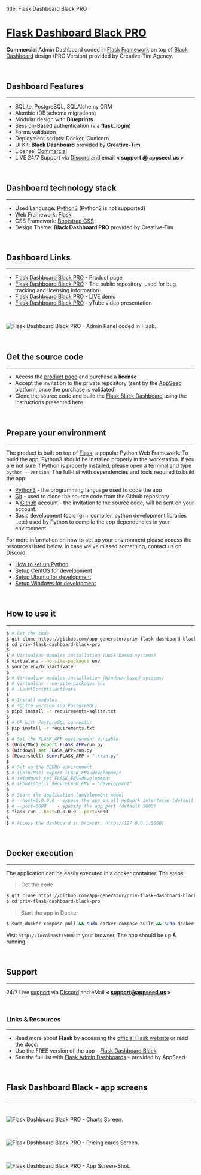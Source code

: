 title: Flask Dashboard Black PRO

# [Flask Dashboard Black PRO](https://appseed.us/admin-dashboards/flask-dashboard-black-pro)

**Commercial** Admin Dashboard coded in [Flask Framework](https://palletsprojects.com/p/flask/) on top of [Black Dashboard](https://themes.getbootstrap.com/product/black-dashboard-pro-premium-bootstrap-4-admin/) design (PRO Version) provided by Creative-Tim Agency.

<br />

## Dashboard Features
---

- SQLite, PostgreSQL, SQLAlchemy ORM
- Alembic (DB schema migrations)
- Modular design with **Blueprints**
- Session-Based authentication (via **flask_login**)
- Forms validation
- Deployment scripts: Docker, Gunicorn
- UI Kit: **Black Dashboard** provided by **Creative-Tim**
- License: [Commercial](https://github.com/app-generator/flask-dashboard-black-pro/blob/master/LICENSE.md)
- LIVE 24/7 Support via [Discord](https://discord.gg/fZC6hup) and email **< support @ appseed.us >**

<br />

## Dashboard technology stack
---

- Used Language: [Python3](https://www.python.org/) (Python2 is not supported)
- Web Framework: [Flask](https://www.palletsprojects.com/p/flask/)
- CSS Framework: [Bootstrap CSS](https://getbootstrap.com/)
- Design Theme: **Black Dashboard PRO** provided by Creative-Tim

<br />

## Dashboard Links
---

- [Flask Dashboard Black PRO](https://appseed.us/admin-dashboards/flask-dashboard-black-pro) - Product page
- [Flask Dashboard Black PRO](https://github.com/app-generator/flask-dashboard-black-pro) - The public repository, used for bug tracking and licensing information
- [Flask Dashboard Black PRO](https://flask-dashboard-black-pro.appseed.us/) - LIVE demo
- [Flask Dashboard Black PRO](https://www.youtube.com/watch?v=JAVUaUfY1zY) - yTube video presentation

<br />

![Flask Dashboard Black PRO - Admin Panel coded in Flask.](https://raw.githubusercontent.com/app-generator/static/master/products/flask-dashboard-black-pro-screen.png)

<br />

## Get the source code
---

- Access the [product page](https://appseed.us/admin-dashboards/flask-dashboard-black-pro) and purchase a **license**
- Accept the invitation to the private repository (sent by the [AppSeed](http://appseed.us/) platform, once the purchase is validated)
- Clone the source code and build the [Flask Black Dashboard](https://appseed.us/admin-dashboards/flask-dashboard-black-pro) using the instructions presented here.

<br />

## Prepare your environment
---

The product is built on top of [Flask](https://palletsprojects.com/p/flask/), a popular Python Web Framework. To build the app, Python3 should be installed properly in the workstation. If you are not sure if Python is properly installed, please open a terminal and type `python --version`. The full-list with dependencies and tools required to build the app:

- [Python3](https://www.python.org/) - the programming language used to code the app
- [Git](https://git-scm.com/) - used to clone the source code from the Github repository
- A [Github](https://github.com/) account - the invitation to the source code, will be sent on your account.
- Basic development tools (g++ compiler, python development libraries ..etc) used by Python to compile the app dependencies in your environment. 

For more information on how to set up your environment please access the resources listed below. In case we've missed something, contact us on Discord.

- [How to set up Python](/how-to/install-python)
- [Setup CentOS for development](/how-to/setup-centos-for-development/)
- [Setup Ubuntu for development](/how-to/setup-ubuntu-for-development/)
- [Setup Windows for development](/how-to/setup-windows-for-development/)

<br />

## How to use it
---

```bash
$ # Get the code
$ git clone https://github.com/app-generator/priv-flask-dashboard-black-pro.git
$ cd priv-flask-dashboard-black-pro
$
$ # Virtualenv modules installation (Unix based systems)
$ virtualenv --no-site-packages env
$ source env/bin/activate
$
$ # Virtualenv modules installation (Windows based systems)
$ # virtualenv --no-site-packages env
$ # .\env\Scripts\activate
$ 
$ # Install modules
$ # SQLIte version (no PostgreSQL)
$ pip3 install -r requirements-sqlite.txt
$ 
$ # OR with PostgreSQL connector
$ pip install -r requirements.txt
$
$ # Set the FLASK_APP environment variable
$ (Unix/Mac) export FLASK_APP=run.py
$ (Windows) set FLASK_APP=run.py
$ (Powershell) $env:FLASK_APP = ".\run.py"
$
$ # Set up the DEBUG environment
$ # (Unix/Mac) export FLASK_ENV=development
$ # (Windows) set FLASK_ENV=development
$ # (Powershell) $env:FLASK_ENV = "development"
$
$ # Start the application (development mode)
$ # --host=0.0.0.0 - expose the app on all network interfaces (default 127.0.0.1)
$ # --port=5000    - specify the app port (default 5000)  
$ flask run --host=0.0.0.0 --port=5000
$
$ # Access the dashboard in browser: http://127.0.0.1:5000/
```

<br />

## Docker execution
---

The application can be easily executed in a docker container. The steps:

> Get the code

```bash
$ git clone https://github.com/app-generator/priv-flask-dashboard-black-pro.git
$ cd priv-flask-dashboard-black-pro
```

> Start the app in Docker

```bash
$ sudo docker-compose pull && sudo docker-compose build && sudo docker-compose up -d
```

Visit `http://localhost:5000` in your browser. The app should be up & running.

<br />

## Support
---

24/7 Live [support](appseed.us/support) via [Discord](https://discord.gg/fZC6hup) and eMail **< support@appseed.us >**

<br />

### Links & Resources
---

- Read more about **Flask** by accessing the [official Flask website](https://palletsprojects.com/p/flask/) or read the [docs](https://flask.palletsprojects.com/).
- Use the FREE version of the app - [Flask Dashboard Black](https://appseed.us/admin-dashboards/flask-dashboard-black)
- See the full list with [Flask Admin Dashboards](https://appseed.us/admin-dashboards/flask) - provided by AppSeed

<br />

## Flask Dashboard Black - app screens
---

<br />

![Flask Dashboard Black PRO - Charts Screen.](https://raw.githubusercontent.com/app-generator/static/master/products/flask-dashboard-black-pro-screen-1.png)

<br />

![Flask Dashboard Black PRO - Pricing cards Screen.](https://raw.githubusercontent.com/app-generator/static/master/products/flask-dashboard-black-pro-screen-4.png)

<br />

![Flask Dashboard Black PRO - App Screen-Shot.](https://raw.githubusercontent.com/app-generator/static/master/products/flask-dashboard-black-pro-screen-3.png)
